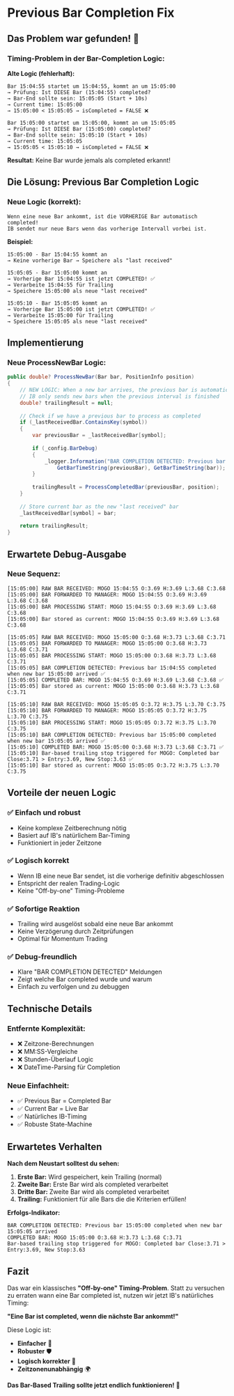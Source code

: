 # Previous Bar Completion Fix

## Das Problem war gefunden! 🎯

### **Timing-Problem in der Bar-Completion Logic:**

**Alte Logic (fehlerhaft):**
```
Bar 15:04:55 startet um 15:04:55, kommt an um 15:05:00
→ Prüfung: Ist DIESE Bar (15:04:55) completed?
→ Bar-End sollte sein: 15:05:05 (Start + 10s)
→ Current time: 15:05:00 
→ 15:05:00 < 15:05:05 → isCompleted = FALSE ❌

Bar 15:05:00 startet um 15:05:00, kommt an um 15:05:05  
→ Prüfung: Ist DIESE Bar (15:05:00) completed?
→ Bar-End sollte sein: 15:05:10 (Start + 10s)
→ Current time: 15:05:05
→ 15:05:05 < 15:05:10 → isCompleted = FALSE ❌
```

**Resultat:** Keine Bar wurde jemals als completed erkannt!

## Die Lösung: Previous Bar Completion Logic

### **Neue Logic (korrekt):**
```
Wenn eine neue Bar ankommt, ist die VORHERIGE Bar automatisch completed!
IB sendet nur neue Bars wenn das vorherige Intervall vorbei ist.
```

**Beispiel:**
```
15:05:00 - Bar 15:04:55 kommt an
→ Keine vorherige Bar → Speichere als "last received"

15:05:05 - Bar 15:05:00 kommt an  
→ Vorherige Bar 15:04:55 ist jetzt COMPLETED! ✅
→ Verarbeite 15:04:55 für Trailing
→ Speichere 15:05:00 als neue "last received"

15:05:10 - Bar 15:05:05 kommt an
→ Vorherige Bar 15:05:00 ist jetzt COMPLETED! ✅
→ Verarbeite 15:05:00 für Trailing
→ Speichere 15:05:05 als neue "last received"
```

## Implementierung

### **Neue ProcessNewBar Logic:**
```csharp
public double? ProcessNewBar(Bar bar, PositionInfo position)
{
    // NEW LOGIC: When a new bar arrives, the previous bar is automatically completed
    // IB only sends new bars when the previous interval is finished
    double? trailingResult = null;
    
    // Check if we have a previous bar to process as completed
    if (_lastReceivedBar.ContainsKey(symbol))
    {
        var previousBar = _lastReceivedBar[symbol];
        
        if (_config.BarDebug)
        {
            _logger.Information("BAR COMPLETION DETECTED: Previous bar {PrevTime} completed when new bar {NewTime} arrived", 
                GetBarTimeString(previousBar), GetBarTimeString(bar));
        }
        
        trailingResult = ProcessCompletedBar(previousBar, position);
    }
    
    // Store current bar as the new "last received" bar
    _lastReceivedBar[symbol] = bar;
    
    return trailingResult;
}
```

## Erwartete Debug-Ausgabe

### **Neue Sequenz:**
```
[15:05:00] RAW BAR RECEIVED: MOGO 15:04:55 O:3.69 H:3.69 L:3.68 C:3.68
[15:05:00] BAR FORWARDED TO MANAGER: MOGO 15:04:55 O:3.69 H:3.69 L:3.68 C:3.68
[15:05:00] BAR PROCESSING START: MOGO 15:04:55 O:3.69 H:3.69 L:3.68 C:3.68
[15:05:00] Bar stored as current: MOGO 15:04:55 O:3.69 H:3.69 L:3.68 C:3.68

[15:05:05] RAW BAR RECEIVED: MOGO 15:05:00 O:3.68 H:3.73 L:3.68 C:3.71
[15:05:05] BAR FORWARDED TO MANAGER: MOGO 15:05:00 O:3.68 H:3.73 L:3.68 C:3.71
[15:05:05] BAR PROCESSING START: MOGO 15:05:00 O:3.68 H:3.73 L:3.68 C:3.71
[15:05:05] BAR COMPLETION DETECTED: Previous bar 15:04:55 completed when new bar 15:05:00 arrived ✅
[15:05:05] COMPLETED BAR: MOGO 15:04:55 O:3.69 H:3.69 L:3.68 C:3.68 ✅
[15:05:05] Bar stored as current: MOGO 15:05:00 O:3.68 H:3.73 L:3.68 C:3.71

[15:05:10] RAW BAR RECEIVED: MOGO 15:05:05 O:3.72 H:3.75 L:3.70 C:3.75
[15:05:10] BAR FORWARDED TO MANAGER: MOGO 15:05:05 O:3.72 H:3.75 L:3.70 C:3.75
[15:05:10] BAR PROCESSING START: MOGO 15:05:05 O:3.72 H:3.75 L:3.70 C:3.75
[15:05:10] BAR COMPLETION DETECTED: Previous bar 15:05:00 completed when new bar 15:05:05 arrived ✅
[15:05:10] COMPLETED BAR: MOGO 15:05:00 O:3.68 H:3.73 L:3.68 C:3.71 ✅
[15:05:10] Bar-based trailing stop triggered for MOGO: Completed bar Close:3.71 > Entry:3.69, New Stop:3.63 ✅
[15:05:10] Bar stored as current: MOGO 15:05:05 O:3.72 H:3.75 L:3.70 C:3.75
```

## Vorteile der neuen Logic

### ✅ **Einfach und robust**
- Keine komplexe Zeitberechnung nötig
- Basiert auf IB's natürlichem Bar-Timing
- Funktioniert in jeder Zeitzone

### ✅ **Logisch korrekt**
- Wenn IB eine neue Bar sendet, ist die vorherige definitiv abgeschlossen
- Entspricht der realen Trading-Logic
- Keine "Off-by-one" Timing-Probleme

### ✅ **Sofortige Reaktion**
- Trailing wird ausgelöst sobald eine neue Bar ankommt
- Keine Verzögerung durch Zeitprüfungen
- Optimal für Momentum Trading

### ✅ **Debug-freundlich**
- Klare "BAR COMPLETION DETECTED" Meldungen
- Zeigt welche Bar completed wurde und warum
- Einfach zu verfolgen und zu debuggen

## Technische Details

### **Entfernte Komplexität:**
- ❌ Zeitzone-Berechnungen
- ❌ MM:SS-Vergleiche  
- ❌ Stunden-Überlauf Logic
- ❌ DateTime-Parsing für Completion

### **Neue Einfachheit:**
- ✅ Previous Bar = Completed Bar
- ✅ Current Bar = Live Bar
- ✅ Natürliches IB-Timing
- ✅ Robuste State-Machine

## Erwartetes Verhalten

**Nach dem Neustart solltest du sehen:**

1. **Erste Bar:** Wird gespeichert, kein Trailing (normal)
2. **Zweite Bar:** Erste Bar wird als completed verarbeitet
3. **Dritte Bar:** Zweite Bar wird als completed verarbeitet
4. **Trailing:** Funktioniert für alle Bars die die Kriterien erfüllen!

**Erfolgs-Indikator:**
```
BAR COMPLETION DETECTED: Previous bar 15:05:00 completed when new bar 15:05:05 arrived
COMPLETED BAR: MOGO 15:05:00 O:3.68 H:3.73 L:3.68 C:3.71
Bar-based trailing stop triggered for MOGO: Completed bar Close:3.71 > Entry:3.69, New Stop:3.63
```

## Fazit

Das war ein klassisches **"Off-by-one" Timing-Problem**. Statt zu versuchen zu erraten wann eine Bar completed ist, nutzen wir jetzt IB's natürliches Timing:

**"Eine Bar ist completed, wenn die nächste Bar ankommt!"**

Diese Logic ist:
- **Einfacher** 🎯
- **Robuster** 🛡️  
- **Logisch korrekter** 🧠
- **Zeitzonenunabhängig** 🌍

**Das Bar-Based Trailing sollte jetzt endlich funktionieren!** 🚀
